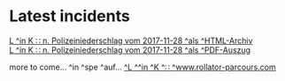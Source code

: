 # Latest incidents

[ L ^in K ∷ n. Polizeiniederschlag vom 2017-11-28 ^als ^HTML-Archiv ](https://rollparc.com/include/0ffSite/Twitter--HametnerUwe-2017-12-23-Quotes/)  
[ L ^in K ∷ n. Polizeiniederschlag vom 2017-11-28 ^als ^PDF-Auszug ](https://rollparc.com/include/0ffSite/Twitter--HamenterUwe-2017-12-23-Quotes-ic.pdf)  


more to come… ^in ^spe ^auf… [ ^L ^^in ^K ^∷ ^www.rollator-parcours.com ](https://www.rollator-parcours.com/de/)